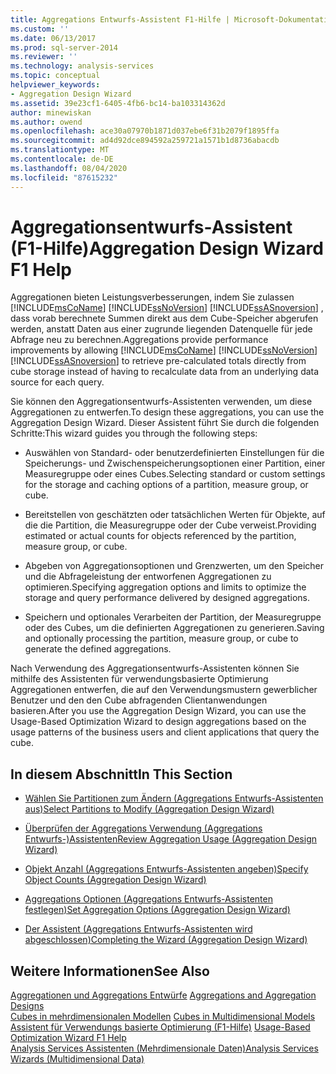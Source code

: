 ```yaml
---
title: Aggregations Entwurfs-Assistent F1-Hilfe | Microsoft-Dokumentation
ms.custom: ''
ms.date: 06/13/2017
ms.prod: sql-server-2014
ms.reviewer: ''
ms.technology: analysis-services
ms.topic: conceptual
helpviewer_keywords:
- Aggregation Design Wizard
ms.assetid: 39e23cf1-6405-4fb6-bc14-ba103314362d
author: minewiskan
ms.author: owend
ms.openlocfilehash: ace30a07970b1871d037ebe6f31b2079f1895ffa
ms.sourcegitcommit: ad4d92dce894592a259721a1571b1d8736abacdb
ms.translationtype: MT
ms.contentlocale: de-DE
ms.lasthandoff: 08/04/2020
ms.locfileid: "87615232"
---
```

# <a name="aggregation-design-wizard-f1-help"></a><span data-ttu-id="5119f-102">Aggregationsentwurfs-Assistent (F1-Hilfe)</span><span class="sxs-lookup"><span data-stu-id="5119f-102">Aggregation Design Wizard F1 Help</span></span>
  <span data-ttu-id="5119f-103">Aggregationen bieten Leistungsverbesserungen, indem Sie zulassen [!INCLUDE[msCoName](../includes/msconame-md.md)] [!INCLUDE[ssNoVersion](../includes/ssnoversion-md.md)] [!INCLUDE[ssASnoversion](../includes/ssasnoversion-md.md)] , dass vorab berechnete Summen direkt aus dem Cube-Speicher abgerufen werden, anstatt Daten aus einer zugrunde liegenden Datenquelle für jede Abfrage neu zu berechnen.</span><span class="sxs-lookup"><span data-stu-id="5119f-103">Aggregations provide performance improvements by allowing [!INCLUDE[msCoName](../includes/msconame-md.md)] [!INCLUDE[ssNoVersion](../includes/ssnoversion-md.md)] [!INCLUDE[ssASnoversion](../includes/ssasnoversion-md.md)] to retrieve pre-calculated totals directly from cube storage instead of having to recalculate data from an underlying data source for each query.</span></span>  
  
 <span data-ttu-id="5119f-104">Sie können den Aggregationsentwurfs-Assistenten verwenden, um diese Aggregationen zu entwerfen.</span><span class="sxs-lookup"><span data-stu-id="5119f-104">To design these aggregations, you can use the Aggregation Design Wizard.</span></span> <span data-ttu-id="5119f-105">Dieser Assistent führt Sie durch die folgenden Schritte:</span><span class="sxs-lookup"><span data-stu-id="5119f-105">This wizard guides you through the following steps:</span></span>  
  
-   <span data-ttu-id="5119f-106">Auswählen von Standard- oder benutzerdefinierten Einstellungen für die Speicherungs- und Zwischenspeicherungsoptionen einer Partition, einer Measuregruppe oder eines Cubes.</span><span class="sxs-lookup"><span data-stu-id="5119f-106">Selecting standard or custom settings for the storage and caching options of a partition, measure group, or cube.</span></span>  
  
-   <span data-ttu-id="5119f-107">Bereitstellen von geschätzten oder tatsächlichen Werten für Objekte, auf die die Partition, die Measuregruppe oder der Cube verweist.</span><span class="sxs-lookup"><span data-stu-id="5119f-107">Providing estimated or actual counts for objects referenced by the partition, measure group, or cube.</span></span>  
  
-   <span data-ttu-id="5119f-108">Abgeben von Aggregationsoptionen und Grenzwerten, um den Speicher und die Abfrageleistung der entworfenen Aggregationen zu optimieren.</span><span class="sxs-lookup"><span data-stu-id="5119f-108">Specifying aggregation options and limits to optimize the storage and query performance delivered by designed aggregations.</span></span>  
  
-   <span data-ttu-id="5119f-109">Speichern und optionales Verarbeiten der Partition, der Measuregruppe oder des Cubes, um die definierten Aggregationen zu generieren.</span><span class="sxs-lookup"><span data-stu-id="5119f-109">Saving and optionally processing the partition, measure group, or cube to generate the defined aggregations.</span></span>  
  
 <span data-ttu-id="5119f-110">Nach Verwendung des Aggregationsentwurfs-Assistenten können Sie mithilfe des Assistenten für verwendungsbasierte Optimierung Aggregationen entwerfen, die auf den Verwendungsmustern gewerblicher Benutzer und den den Cube abfragenden Clientanwendungen basieren.</span><span class="sxs-lookup"><span data-stu-id="5119f-110">After you use the Aggregation Design Wizard, you can use the Usage-Based Optimization Wizard to design aggregations based on the usage patterns of the business users and client applications that query the cube.</span></span>  
  
## <a name="in-this-section"></a><span data-ttu-id="5119f-111">In diesem Abschnitt</span><span class="sxs-lookup"><span data-stu-id="5119f-111">In This Section</span></span>  
  
-   [<span data-ttu-id="5119f-112">Wählen Sie Partitionen zum Ändern &#40;Aggregations Entwurfs-Assistenten aus&#41;</span><span class="sxs-lookup"><span data-stu-id="5119f-112">Select Partitions to Modify &#40;Aggregation Design Wizard&#41;</span></span>](select-partitions-to-modify-aggregation-design-wizard.md)  
  
-   [<span data-ttu-id="5119f-113">Überprüfen der Aggregations Verwendung &#40;Aggregations Entwurfs-&#41;Assistenten</span><span class="sxs-lookup"><span data-stu-id="5119f-113">Review Aggregation Usage &#40;Aggregation Design Wizard&#41;</span></span>](review-aggregation-usage-aggregation-design-wizard.md)  
  
-   [<span data-ttu-id="5119f-114">Objekt Anzahl &#40;Aggregations Entwurfs-Assistenten angeben&#41;</span><span class="sxs-lookup"><span data-stu-id="5119f-114">Specify Object Counts &#40;Aggregation Design Wizard&#41;</span></span>](specify-object-counts-aggregation-design-wizard.md)  
  
-   [<span data-ttu-id="5119f-115">Aggregations Optionen &#40;Aggregations Entwurfs-Assistenten festlegen&#41;</span><span class="sxs-lookup"><span data-stu-id="5119f-115">Set Aggregation Options &#40;Aggregation Design Wizard&#41;</span></span>](set-aggregation-options-aggregation-design-wizard.md)  
  
-   [<span data-ttu-id="5119f-116">Der Assistent &#40;Aggregations Entwurfs-Assistenten wird abgeschlossen&#41;</span><span class="sxs-lookup"><span data-stu-id="5119f-116">Completing the Wizard &#40;Aggregation Design Wizard&#41;</span></span>](completing-the-wizard-aggregation-design-wizard.md)  
  
## <a name="see-also"></a><span data-ttu-id="5119f-117">Weitere Informationen</span><span class="sxs-lookup"><span data-stu-id="5119f-117">See Also</span></span>  
 <span data-ttu-id="5119f-118">[Aggregationen und Aggregations Entwürfe](multidimensional-models-olap-logical-cube-objects/aggregations-and-aggregation-designs.md) </span><span class="sxs-lookup"><span data-stu-id="5119f-118">[Aggregations and Aggregation Designs](multidimensional-models-olap-logical-cube-objects/aggregations-and-aggregation-designs.md) </span></span>  
 <span data-ttu-id="5119f-119">[Cubes in mehrdimensionalen Modellen](multidimensional-models/cubes-in-multidimensional-models.md) </span><span class="sxs-lookup"><span data-stu-id="5119f-119">[Cubes in Multidimensional Models](multidimensional-models/cubes-in-multidimensional-models.md) </span></span>  
 <span data-ttu-id="5119f-120">[Assistent für Verwendungs basierte Optimierung (F1-Hilfe)](usage-based-optimization-wizard-f1-help.md) </span><span class="sxs-lookup"><span data-stu-id="5119f-120">[Usage-Based Optimization Wizard F1 Help](usage-based-optimization-wizard-f1-help.md) </span></span>  
 [<span data-ttu-id="5119f-121">Analysis Services Assistenten &#40;Mehrdimensionale Daten&#41;</span><span class="sxs-lookup"><span data-stu-id="5119f-121">Analysis Services Wizards &#40;Multidimensional Data&#41;</span></span>](analysis-services-wizards-multidimensional-data.md)  
  
  
